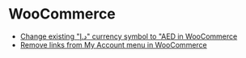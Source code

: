 # WooCommerce
- [Change existing "د.إ" currency symbol to "AED in WooCommerce](https://github.com/yaseralhosani/WooCommerce/blob/014f27a1f66a0ec8bb8f08bb32f04c2c88c5cdf7/Change%20existing%20%22%D8%AF.%D8%A5%22%20currency%20symbol%20to%20%22AED%20in%20WooCommerce)
- [Remove links from My Account menu in WooCommerce](https://github.com/yaseralhosani/WooCommerce/blob/1aadcebf98d09b80ad2742120f8a5af5508f87cf/Remove%20links%20from%20My%20Account%20menu%20in%20WooCommerce)



